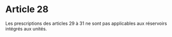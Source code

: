 # Article 28

Les prescriptions des articles 29 à 31 ne sont pas applicables aux réservoirs intégrés aux unités.
